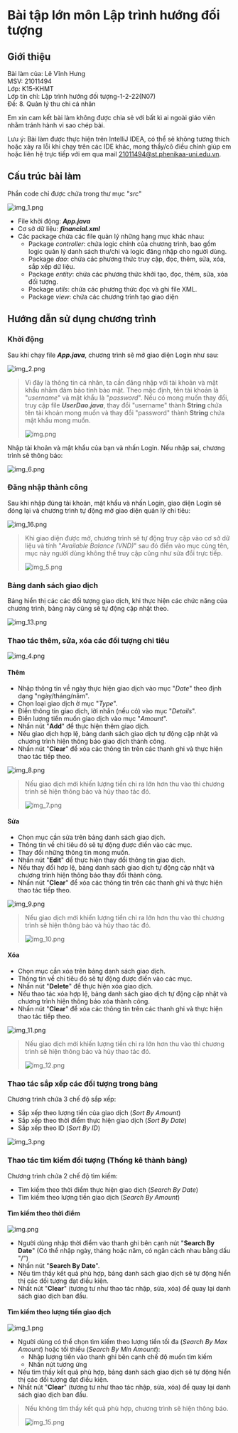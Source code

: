 # Bài tập lớn môn Lập trình hướng đối tượng
## Giới thiệu
Bài làm của: Lê Vĩnh Hưng		
MSV: 21011494   
Lớp: K15-KHMT   
Lớp tín chỉ: Lập trình hướng đối tượng-1-2-22(N07)			
Đề: 8. Quản lý thu chi cá nhân

Em xin cam kết bài làm không được chia sẻ với bất kì ai ngoài giáo viên nhằm tránh hành vi sao chép bài.

Lưu ý: Bài làm được thực hiện trên IntelliJ IDEA, có thể sẽ không tương thích hoặc xảy ra lỗi khi chạy trên các IDE khác, mong thầy/cô điều chỉnh giúp em hoặc liên hệ trực tiếp với em qua mail 21011494@st.phenikaa-uni.edu.vn.

## Cấu trúc bài làm
Phần code chỉ được chứa trong thư mục "_src_"

![img_1.png](image/img_1.png)

- File khởi động: ***App.java***
- Cơ sở dữ liệu: ***financial.xml***
- Các package chứa các file quản lý những hạng mục khác nhau:
	+ Package _controller_: chứa logic chính của chương trình, bao gồm logic quản lý danh sách thu/chi và logic đăng nhập cho người dùng.
	+ Package _dao_: chứa các phương thức truy cập, đọc, thêm, sửa, xóa, sắp xếp dữ liệu.
	+ Package _entity_: chứa các phương thức khởi tạo, đọc, thêm, sửa, xóa đối tượng.
	+ Package _utils_: chứa các phương thức đọc và ghi file XML.
	+ Package _view_: chứa các chương trình tạo giao diện
## Hướng dẫn sử dụng chương trình
### Khởi động
Sau khi chạy file ***App.java***, chương trình sẽ mở giao diện Login như sau:

![img_2.png](image/img_2.png)

> Vì đây là thông tin cá nhân, ta cần đăng nhập với tài khoản và mật khẩu nhằm đảm bảo tính bảo mật. Theo mặc định, tên tài khoản là "_username_"  và mật khẩu là "_password_". Nếu có mong muốn thay đổi, truy cập file ***UserDao.java***, thay đổi "username" thành **String** chứa tên tài khoản mong muốn và thay đổi "password" thành **String** chứa mật khẩu mong muốn.
>
> ![img.png](image/img.png)

Nhập tài khoản và mật khẩu của bạn và nhấn Login. Nếu nhập sai, chương trình sẽ thông báo:

![img_6.png](image/img_6.png)

### Đăng nhập thành công
Sau khi nhập đúng tài khoản, mật khẩu và nhấn Login, giao diện Login sẽ đóng lại và chương trình tự động mở giao diện quản lý chi tiêu:

![img_16.png](image/img_16.png)

>Khi giao diện được mở, chương trình sẽ tự động truy cập vào cơ sở dữ liệu và tính "_Available Balance (VND)_" sau đó điền vào mục cùng tên, mục này người dùng không thể truy cập cũng như sửa đổi trực tiếp.
>
>![img_5.png](image/img_5.png)

### Bảng danh sách giao dịch
Bảng hiển thị các các đối tượng giao dịch, khi thực hiện các chức năng của chương trình, bảng này cũng sẽ tự động cập nhật theo.

![img_13.png](image/img_13.png)

### Thao tác thêm, sửa, xóa các đối tượng chi tiêu

![img_4.png](image/img_4.png)

#### Thêm
- Nhập thông tin về ngày thực hiện giao dịch vào mục "_Date_" theo định dạng "ngày/tháng/năm".
- Chọn loại giao dịch ở mục "_Type_".
- Điền thông tin giao dịch, lời nhắn (nếu có) vào mục "_Details_".
- Điền lượng tiền muốn giao dịch vào mục "_Amount_".
- Nhấn nút "**Add**" để thực hiện thêm giao dịch.
- Nếu giao dịch hợp lệ, bảng danh sách giao dịch tự động cập nhật và chương trình hiện thông báo giao dịch thành công.
- Nhấn nút "**Clear**" để xóa các thông tin trên các thanh ghi và thực hiện thao tác tiếp theo.

![img_8.png](image/img_8.png)
> Nếu giao dịch mới khiến lượng tiền chi ra lớn hơn thu vào thì chương trình sẽ hiện thông báo và hủy thao tác đó.
> 
> ![img_7.png](image/img_7.png)
#### Sửa
- Chọn mục cần sửa trên bảng danh sách giao dịch.
- Thông tin về chi tiêu đó sẽ tự động được điền vào các mục.
- Thay đổi những thông tin mong muốn.
- Nhấn nút "**Edit**" để thực hiện thay đổi thông tin giao dịch.
- Nếu thay đổi hợp lệ, bảng danh sách giao dịch tự động cập nhật và chương trình hiện thông báo thay đổi thành công.
- Nhấn nút "**Clear**" để xóa các thông tin trên các thanh ghi và thực hiện thao tác tiếp theo.

![img_9.png](image/img_9.png)
> Nếu giao dịch mới khiến lượng tiền chi ra lớn hơn thu vào thì chương trình sẽ hiện thông báo và hủy thao tác đó.
>
>![img_10.png](image/img_10.png)
#### Xóa
- Chọn mục cần xóa trên bảng danh sách giao dịch.
- Thông tin về chi tiêu đó sẽ tự động được điền vào các mục.
- Nhấn nút "**Delete**" để thực hiện xóa giao dịch.
- Nếu thao tác xóa hợp lệ, bảng danh sách giao dịch tự động cập nhật và chương trình hiện thông báo xóa thành công.
- Nhấn nút "**Clear**" để xóa các thông tin trên các thanh ghi và thực hiện thao tác tiếp theo.

![img_11.png](image/img_11.png)
> Nếu giao dịch mới khiến lượng tiền chi ra lớn hơn thu vào thì chương trình sẽ hiện thông báo và hủy thao tác đó.
>
>![img_12.png](image/img_12.png)
### Thao tác sắp xếp các đối tượng trong bảng
Chương trình chứa 3 chế độ sắp xếp:
- Sắp xếp theo lượng tiền của giao dịch (_Sort By Amount_)
- Sắp xếp theo thời điểm thực hiện giao dịch (_Sort By Date_)
- Sắp xếp theo ID (_Sort By ID_)

![img_3.png](image/img_3.png)

### Thao tác tìm kiếm đối tượng (Thống kê thành bảng)
Chương trình chứa 2 chế độ tìm kiếm:
- Tìm kiếm theo thời điểm thực hiện giao dịch (_Search By Date_)
- Tìm kiếm theo lượng tiền giao dịch (_Search By Amount_)

#### Tìm kiếm theo thời điểm
![img.png](image/img_14.png)

- Người dùng nhập thời điểm vào thanh ghi bên cạnh nút "**Search By Date**" (Có thể nhập ngày, tháng hoặc năm, có ngăn cách nhau bằng dấu "/")
- Nhấn nút "**Search By Date**".
- Nếu tìm thấy kết quả phù hợp, bảng danh sách giao dịch sẽ tự động hiển thị các đối tượng đạt điều kiện.
- Nhất nút "**Clear**" (tương tư như thao tác nhập, sửa, xóa) để quay lại danh sách giao dịch ban đầu.

#### Tìm kiếm theo lượng tiền giao dịch
![img_1.png](image/img_17.png)

- Người dùng có thể chọn tìm kiếm theo lượng tiền tối đa (_Search By Max Amount_) hoặc tối thiểu (_Search By Min Amount_):
	+ Nhập lượng tiền vào thanh ghi bên cạnh chế độ muốn tìm kiếm
    + Nhấn nút tương ứng
- Nếu tìm thấy kết quả phù hợp, bảng danh sách giao dịch sẽ tự động hiển thị các đối tượng đạt điều kiện.
- Nhất nút "**Clear**" (tương tư như thao tác nhập, sửa, xóa) để quay lại danh sách giao dịch ban đầu.
> Nếu không tìm thấy kết quả phù hợp, chương trình sẽ hiện thông báo.
> 
> ![img_15.png](image/img_15.png)
